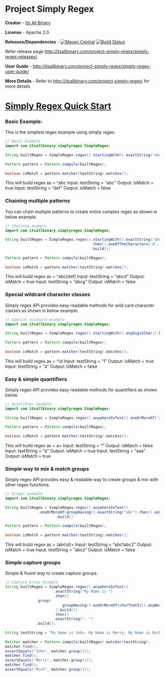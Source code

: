 # Project Simply Regex 

**Creator** - [Its All Binary](http://itsallbinary.com/project-simply-regex/)

**License** - Apache 2.0

**Releases/Dependencies** - [![Maven Central](https://img.shields.io/maven-central/v/com.itsallbinary/simply-regex.svg?label=Maven%20Central)](https://search.maven.org/search?q=g:%22com.itsallbinary%22%20AND%20a:%22simply-regex%22)  [![Build Status](https://travis-ci.org/itsallbinary/simply-regex.svg?branch=master)](https://travis-ci.org/itsallbinary/simply-regex)

Refer release page http://itsallbinary.com/project-simply-regex/simply-regex-releases/

**User Guide** - http://itsallbinary.com/project-simply-regex/simply-regex-user-guide/

**More Details** - Refer to http://itsallbinary.com/project-simply-regex/ for more details

# [Simply Regex Quick Start](http://itsallbinary.com/project-simply-regex/simply-regex-quick-start/)

### Basic Example:
This is the simplest regex example using simply regex.
```java
// Basic Example
import com.itsallbinary.simplyregex.SimpleRegex;
 
String builtRegex = SimpleRegex.regex().startingWith().exactString("abc").build();
 
Pattern pattern = Pattern.compile(builtRegex);
 
boolean isMatch = pattern.matcher(testString).matches();
```
This will build regex as = ^abc
Input: testString = “abc” Output: isMatch = true
Input: testString = “def” Output: isMatch = false

### Chaining multiple patterns
You can chain multiple patterns to create entire complex regex as shown in below example.

```java
// Chaining example
import com.itsallbinary.simplyregex.SimpleRegex;
 
String builtRegex = SimpleRegex.regex().startingWith().exactString("abc")
                                       .then().oneOfTheCharacters('d', 'e', 'f')
                                       .build();
 
Pattern pattern = Pattern.compile(builtRegex);
 
boolean isMatch = pattern.matcher(testString).matches();
```
This will build regex as = ^abc[def]
Input: testString = “abcd” Output: isMatch = true
Input: testString = “abcg” Output: isMatch = false

### Special wildcard character classes
Simply regex API provides easy readable methods for wild card character classes as shown in below example.

```java
// Special wildcard example
import com.itsallbinary.simplyregex.SimpleRegex;
 
String builtRegex = SimpleRegex.regex().startingWith().anyDigitChar().build();
 
Pattern pattern = Pattern.compile(builtRegex);
 
boolean isMatch = pattern.matcher(testString).matches();
```
This will build regex as = ^\d
Input: testString = “1” Output: isMatch = true
Input: testString = “a” Output: isMatch = false

### Easy & simple quantifiers
Simply regex API provides easy readable methods for quantifiers as shown below.

```java
// Quantifier example
import com.itsallbinary.simplyregex.SimpleRegex;
 
String builtRegex = SimpleRegex.regex().anywhereInText().oneOrMoreOf('a').build();
 
Pattern pattern = Pattern.compile(builtRegex);
 
boolean isMatch = pattern.matcher(testString).matches();
```
This will build regex as = a+
Input: testString = “” Output: isMatch = false
Input: testString = “a” Output: isMatch = true
Input: testString = “aaa” Output: isMatch = true

### Simple way to mix & match groups
Simply regex API provides easy & readable way to create groups & mix with other regex functions.

```java
// Groups example
import com.itsallbinary.simplyregex.SimpleRegex;
 
String builtRegex = SimpleRegex.regex().anywhereInText()
		       .oneOrMoreOf(groupHaving().exactString("abc").then().anyDigitChar().build())
                       .build()
 
Pattern pattern = Pattern.compile(builtRegex);
 
boolean isMatch = pattern.matcher(testString).matches();
```
This will build regex as = (abc\d)+
Input: testString = “abc1abc2” Output: isMatch = true
Input: testString = “abcz” Output: isMatch = false

### Simple capture groups
Simple & fluent way to create capture groups.

```java
// Capture Group Example
String builtRegex = SimpleRegex.regex().anywhereInText()
                      .exactString("My Name is ")
                      .then()
		      .group(
                          groupHaving().oneOrMoreOf(charThatIs().anyWordChar().build()
                       ).build())
                      .then()
                      .exactString(". ")
		      .build();
		
String testString = "My Name is John. My Name is Merry. My Name is Rock. ";
 
Matcher matcher = Pattern.compile(builtRegex).matcher(testString);
matcher.find();
assertEquals("John", matcher.group(1));
matcher.find();
assertEquals("Merry", matcher.group(1));
matcher.find();
assertEquals("Rock", matcher.group(1));
```
